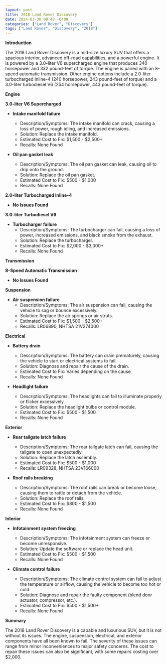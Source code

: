 ```yaml
---
layout: post
title: 2018 Land Rover Discovery
date: 2024-03-30 00:49 -0400
categories: ["Land Rover", "Discovery"]
tags: ["Land Rover", "Discovery", "2018"]
---
```

**Introduction**

The 2018 Land Rover Discovery is a mid-size luxury SUV that offers a spacious interior, advanced off-road capabilities, and a powerful engine. It is powered by a 3.0-liter V6 supercharged engine that produces 340 horsepower and 332 pound-feet of torque. The engine is paired with an 8-speed automatic transmission. Other engine options include a 2.0-liter turbocharged inline-4 (240 horsepower, 243 pound-feet of torque) and a 3.0-liter turbodiesel V6 (254 horsepower, 443 pound-feet of torque).

**Engine**

**3.0-liter V6 Supercharged**

* **Intake manifold failure**
    * Description/Symptoms: The intake manifold can crack, causing a loss of power, rough idling, and increased emissions.
    * Solution: Replace the intake manifold.
    * Estimated Cost to Fix: $1,500 - $2,500+
    * Recalls: None Found

* **Oil pan gasket leak**
    * Description/Symptoms: The oil pan gasket can leak, causing oil to drip onto the ground.
    * Solution: Replace the oil pan gasket.
    * Estimated Cost to Fix: $500 - $1,000
    * Recalls: None Found

**2.0-liter Turbocharged Inline-4**

* **No Issues Found**

**3.0-liter Turbodiesel V6**

* **Turbocharger failure**
    * Description/Symptoms: The turbocharger can fail, causing a loss of power, increased emissions, and black smoke from the exhaust.
    * Solution: Replace the turbocharger.
    * Estimated Cost to Fix: $2,000 - $3,000+
    * Recalls: None Found

**Transmission**

**8-Speed Automatic Transmission**

* **No Issues Found**

**Suspension**

* **Air suspension failure**
    * Description/Symptoms: The air suspension can fail, causing the vehicle to sag or bounce excessively.
    * Solution: Replace the air springs or air struts.
    * Estimated Cost to Fix: $1,500 - $2,500+
    * Recalls: LR06890, NHTSA 21V274000

**Electrical**

* **Battery drain**
    * Description/Symptoms: The battery can drain prematurely, causing the vehicle to start or electrical systems to fail.
    * Solution: Diagnose and repair the cause of the drain.
    * Estimated Cost to Fix: Varies depending on the cause
    * Recalls: None Found

* **Headlight failure**
    * Description/Symptoms: The headlights can fail to illuminate properly or flicker excessively.
    * Solution: Replace the headlight bulbs or control module.
    * Estimated Cost to Fix: $500 - $1,500
    * Recalls: None Found

**Exterior**

* **Rear tailgate latch failure**
    * Description/Symptoms: The rear tailgate latch can fail, causing the tailgate to open unexpectedly.
    * Solution: Replace the latch assembly.
    * Estimated Cost to Fix: $500 - $1,000
    * Recalls: LR09328, NHTSA 23V166000

* **Roof rails breaking**
    * Description/Symptoms: The roof rails can break or become loose, causing them to rattle or detach from the vehicle.
    * Solution: Replace the roof rails.
    * Estimated Cost to Fix: $800 - $1,500
    * Recalls: None Found

**Interior**

* **Infotainment system freezing**
    * Description/Symptoms: The infotainment system can freeze or become unresponsive.
    * Solution: Update the software or replace the head unit.
    * Estimated Cost to Fix: $500 - $1,500
    * Recalls: None Found

* **Climate control failure**
    * Description/Symptoms: The climate control system can fail to adjust the temperature or airflow, causing the vehicle to become too hot or cold.
    * Solution: Diagnose and repair the faulty component (blend door actuator, compressor, etc.).
    * Estimated Cost to Fix: $500 - $1,500+
    * Recalls: None Found

**Summary**

The 2018 Land Rover Discovery is a capable and luxurious SUV, but it is not without its issues. The engine, suspension, electrical, and exterior components have all been known to fail. The severity of these issues can range from minor inconveniences to major safety concerns. The cost to repair these issues can also be significant, with some repairs costing over $2,000.

